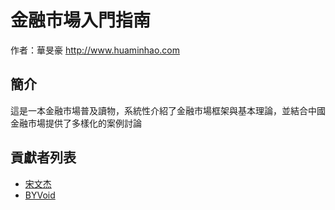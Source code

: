 # 金融市場入門指南

作者：華旻豪 <http://www.huaminhao.com>

## 簡介

這是一本金融市場普及讀物，系統性介紹了金融市場框架與基本理論，並結合中國金融市場提供了多樣化的案例討論

## 貢獻者列表

* [宋文杰](https://github.com/curimit)
* [BYVoid](https://www.byvoid.com)
